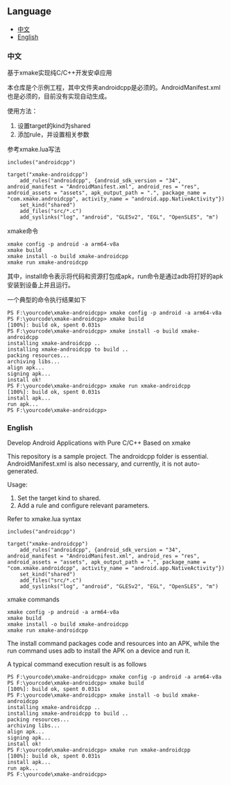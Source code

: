 ## Language
- [中文](#中文)
- [English](#english)

### 中文
基于xmake实现纯C/C++开发安卓应用

本仓库是个示例工程，其中文件夹androidcpp是必须的。AndroidManifest.xml也是必须的，目前没有实现自动生成。

使用方法：
1. 设置target的kind为shared
2. 添加rule，并设置相关参数

参考xmake.lua写法
```
includes("androidcpp")

target("xmake-androidcpp")
    add_rules("androidcpp", {android_sdk_version = "34", android_manifest = "AndroidManifest.xml", android_res = "res", android_assets = "assets", apk_output_path = ".", package_name = "com.xmake.androidcpp", activity_name = "android.app.NativeActivity"})
    set_kind("shared")
    add_files("src/*.c")
    add_syslinks("log", "android", "GLESv2", "EGL", "OpenSLES", "m")
```

xmake命令
```
xmake config -p android -a arm64-v8a
xmake build
xmake install -o build xmake-androidcpp
xmake run xmake-androidcpp
```
其中，install命令表示将代码和资源打包成apk，run命令是通过adb将打好的apk安装到设备上并且运行。

一个典型的命令执行结果如下
```
PS F:\yourcode\xmake-androidcpp> xmake config -p android -a arm64-v8a
PS F:\yourcode\xmake-androidcpp> xmake build
[100%]: build ok, spent 0.031s
PS F:\yourcode\xmake-androidcpp> xmake install -o build xmake-androidcpp
installing xmake-androidcpp ..
installing xmake-androidcpp to build ..
packing resources...
archiving libs...
align apk...
signing apk...
install ok!
PS F:\yourcode\xmake-androidcpp> xmake run xmake-androidcpp
[100%]: build ok, spent 0.031s
install apk...
run apk...
PS F:\yourcode\xmake-androidcpp>
```

### English

Develop Android Applications with Pure C/C++ Based on xmake

This repository is a sample project. The androidcpp folder is essential. AndroidManifest.xml is also necessary, and currently, it is not auto-generated.

Usage:
1. Set the target kind to shared.
2. Add a rule and configure relevant parameters.

Refer to xmake.lua syntax
```
includes("androidcpp")

target("xmake-androidcpp")
    add_rules("androidcpp", {android_sdk_version = "34", android_manifest = "AndroidManifest.xml", android_res = "res", android_assets = "assets", apk_output_path = ".", package_name = "com.xmake.androidcpp", activity_name = "android.app.NativeActivity"})
    set_kind("shared")
    add_files("src/*.c")
    add_syslinks("log", "android", "GLESv2", "EGL", "OpenSLES", "m")
```

xmake commands
```
xmake config -p android -a arm64-v8a
xmake build
xmake install -o build xmake-androidcpp
xmake run xmake-androidcpp
```
The install command packages code and resources into an APK, while the run command uses adb to install the APK on a device and run it.

A typical command execution result is as follows
```
PS F:\yourcode\xmake-androidcpp> xmake config -p android -a arm64-v8a
PS F:\yourcode\xmake-androidcpp> xmake build
[100%]: build ok, spent 0.031s
PS F:\yourcode\xmake-androidcpp> xmake install -o build xmake-androidcpp
installing xmake-androidcpp ..
installing xmake-androidcpp to build ..
packing resources...
archiving libs...
align apk...
signing apk...
install ok!
PS F:\yourcode\xmake-androidcpp> xmake run xmake-androidcpp
[100%]: build ok, spent 0.031s
install apk...
run apk...
PS F:\yourcode\xmake-androidcpp>
```